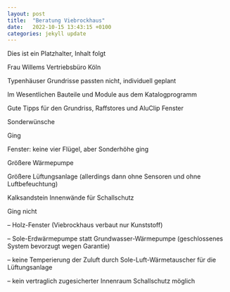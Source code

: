 ```yaml
---
layout: post
title:  "Beratung Viebrockhaus"
date:   2022-10-15 13:43:15 +0100
categories: jekyll update
---
```


Dies ist ein Platzhalter, Inhalt folgt

Frau Willems Vertriebsbüro Köln 

Typenhäuser Grundrisse passten nicht, individuell geplant

Im Wesentlichen Bauteile und Module aus dem Katalogprogramm 

Gute Tipps für den Grundriss, Raffstores und AluClip Fenster

Sonderwünsche 

Ging 

Fenster: keine vier Flügel, aber Sonderhöhe ging 

Größere Wärmepumpe 

Größere Lüftungsanlage (allerdings dann ohne Sensoren und ohne Luftbefeuchtung) 

Kalksandstein Innenwände für Schallschutz 

Ging nicht 

– Holz-Fenster (Viebrockhaus verbaut nur Kunststoff)

– Sole-Erdwärmepumpe statt Grundwasser-Wärmepumpe (geschlossenes System bevorzugt wegen Garantie)
 
– keine Temperierung der Zuluft durch Sole-Luft-Wärmetauscher für die Lüftungsanlage 

– kein vertraglich zugesicherter Innenraum Schallschutz möglich 


